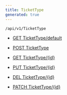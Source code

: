 ```yaml
---
title: TicketType
generated: true
---
```


```http
/api/v1/TicketType
```




* [GET TicketType/default](v1TicketTypeEntity_DefaultTicketTypeEntity.md)

* [POST TicketType](v1TicketTypeEntity_PostTicketTypeEntity.md)

* [GET TicketType/{id}](v1TicketTypeEntity_GetTicketTypeEntity.md)

* [PUT TicketType/{id}](v1TicketTypeEntity_PutTicketTypeEntity.md)

* [DEL TicketType/{id}](v1TicketTypeEntity_DeleteTicketTypeEntity.md)

* [PATCH TicketType/{id}](v1TicketTypeEntity_PatchTicketTypeEntity.md)